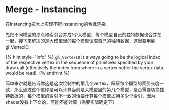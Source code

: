 # Merge - Instancing

在Instancing技术上实现不同instancing的合批渲染。

先把不同模型的顶点和索引合并成1个大模型，每个模型自己的独特数据也合并在一起，接下来解决的是大模型里的每个模型读取自己的独特数据，这里要用到gl\_VertexID。

{% hint style="info" %}
`gl_VertexID` is always going to be the logical index of the respective vertex in the sequence of primitives specified by your draw call (effectively the index from where in a vertex buffer the vertex data would be read).&#x20;
{% endhint %}

简单来讲就是告诉你这是这次绘制中的第几个vertex，保证每个模型的索引长度一致，那么通过这个值你是可以计算当前是大模型里的第几个模型，是否需要切换独特数据的，每个模型的索引不一致的话要计算每个模型占用多少个索引，因为shader没有上下文的，可能不能计算（需要实际确定下）
